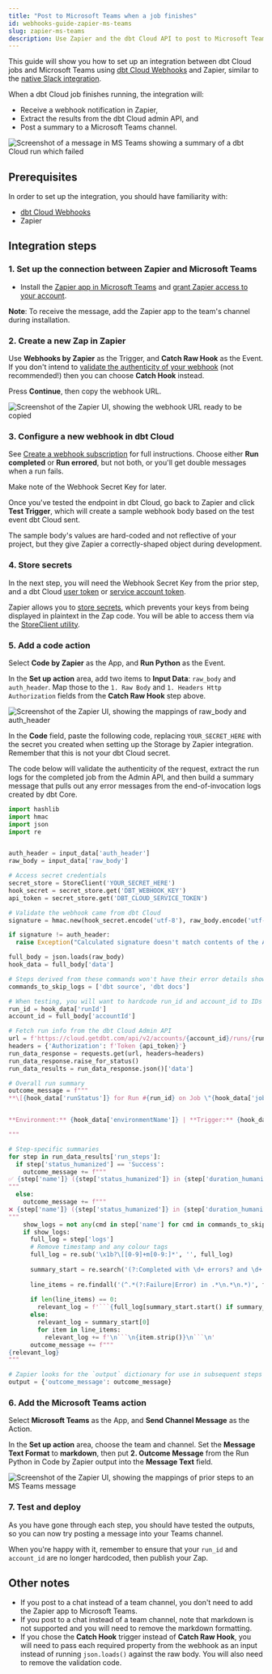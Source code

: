 ```yaml
---
title: "Post to Microsoft Teams when a job finishes"
id: webhooks-guide-zapier-ms-teams
slug: zapier-ms-teams
description: Use Zapier and the dbt Cloud API to post to Microsoft Teams
---
```


This guide will show you how to set up an integration between dbt Cloud jobs and Microsoft Teams using [dbt Cloud Webhooks](/docs/deploy/webhooks) and Zapier, similar to the [native Slack integration](/faqs/accounts/slack). 

When a dbt Cloud job finishes running, the integration will:

 - Receive a webhook notification in Zapier,
 - Extract the results from the dbt Cloud admin API, and
 - Post a summary to a Microsoft Teams channel.

![Screenshot of a message in MS Teams showing a summary of a dbt Cloud run which failed](/img/guides/orchestration/webhooks/zapier-ms-teams/ms-teams-ui.png)
## Prerequisites

In order to set up the integration, you should have familiarity with:
- [dbt Cloud Webhooks](/docs/deploy/webhooks)
- Zapier
## Integration steps
### 1. Set up the connection between Zapier and Microsoft Teams 

* Install the [Zapier app in Microsoft Teams](https://appsource.microsoft.com/en-us/product/office/WA200002044) and [grant Zapier access to your account](https://zapier.com/blog/how-to-automate-microsoft-teams/). 

**Note**: To receive the message, add the Zapier app to the team's channel during installation.

### 2. Create a new Zap in Zapier
Use **Webhooks by Zapier** as the Trigger, and **Catch Raw Hook** as the Event. If you don't intend to [validate the authenticity of your webhook](docs/deploy/webhooks#validate-a-webhook) (not recommended!) then you can choose **Catch Hook** instead. 

Press **Continue**, then copy the webhook URL. 

![Screenshot of the Zapier UI, showing the webhook URL ready to be copied](/img/guides/orchestration/webhooks/zapier-common/catch-raw-hook.png)

### 3. Configure a new webhook in dbt Cloud
See [Create a webhook subscription](/docs/deploy/webhooks#create-a-webhook-subscription) for full instructions. Choose either **Run completed** or **Run errored**, but not both, or you'll get double messages when a run fails.

Make note of the Webhook Secret Key for later.

Once you've tested the endpoint in dbt Cloud, go back to Zapier and click **Test Trigger**, which will create a sample webhook body based on the test event dbt Cloud sent.

The sample body's values are hard-coded and not reflective of your project, but they give Zapier a correctly-shaped object during development. 

### 4. Store secrets 
In the next step, you will need the Webhook Secret Key from the prior step, and a dbt Cloud [user token](https://docs.getdbt.com/docs/dbt-cloud-apis/user-tokens) or [service account token](https://docs.getdbt.com/docs/dbt-cloud-apis/service-tokens). 

Zapier allows you to [store secrets](https://help.zapier.com/hc/en-us/articles/8496293271053-Save-and-retrieve-data-from-Zaps), which prevents your keys from being displayed in plaintext in the Zap code. You will be able to access them via the [StoreClient utility](https://help.zapier.com/hc/en-us/articles/8496293969549-Store-data-from-code-steps-with-StoreClient).

### 5. Add a code action
Select **Code by Zapier** as the App, and **Run Python** as the Event. 

In the **Set up action** area, add two items to **Input Data**: `raw_body` and `auth_header`. Map those to the `1. Raw Body` and `1. Headers Http Authorization` fields from the **Catch Raw Hook** step above.

![Screenshot of the Zapier UI, showing the mappings of raw_body and auth_header](/img/guides/orchestration/webhooks/zapier-common/run-python.png)

In the **Code** field, paste the following code, replacing `YOUR_SECRET_HERE` with the secret you created when setting up the Storage by Zapier integration. Remember that this is not your dbt Cloud secret.

The code below will validate the authenticity of the request, extract the run logs for the completed job from the Admin API, and then build a summary message that pulls out any error messages from the end-of-invocation logs created by dbt Core.

```python
import hashlib
import hmac
import json
import re


auth_header = input_data['auth_header']
raw_body = input_data['raw_body']

# Access secret credentials
secret_store = StoreClient('YOUR_SECRET_HERE')
hook_secret = secret_store.get('DBT_WEBHOOK_KEY')
api_token = secret_store.get('DBT_CLOUD_SERVICE_TOKEN')

# Validate the webhook came from dbt Cloud
signature = hmac.new(hook_secret.encode('utf-8'), raw_body.encode('utf-8'), hashlib.sha256).hexdigest()

if signature != auth_header:
  raise Exception("Calculated signature doesn't match contents of the Authorization header. This webhook may not have been sent from dbt Cloud.")

full_body = json.loads(raw_body)
hook_data = full_body['data'] 

# Steps derived from these commands won't have their error details shown inline, as they're messy
commands_to_skip_logs = ['dbt source', 'dbt docs']

# When testing, you will want to hardcode run_id and account_id to IDs that exist; the sample webhook won't work. 
run_id = hook_data['runId']
account_id = full_body['accountId']

# Fetch run info from the dbt Cloud Admin API
url = f'https://cloud.getdbt.com/api/v2/accounts/{account_id}/runs/{run_id}/?include_related=["run_steps"]'
headers = {'Authorization': f'Token {api_token}'}
run_data_response = requests.get(url, headers=headers)
run_data_response.raise_for_status()
run_data_results = run_data_response.json()['data']

# Overall run summary
outcome_message = f"""
**\[{hook_data['runStatus']} for Run #{run_id} on Job \"{hook_data['jobName']}\"]({run_data_results['href']})**


**Environment:** {hook_data['environmentName']} | **Trigger:** {hook_data['runReason']} | **Duration:** {run_data_results['duration_humanized']}

"""

# Step-specific summaries
for step in run_data_results['run_steps']:
  if step['status_humanized'] == 'Success':
    outcome_message += f"""
✅ {step['name']} ({step['status_humanized']} in {step['duration_humanized']})
"""
  else:
    outcome_message += f"""
❌ {step['name']} ({step['status_humanized']} in {step['duration_humanized']})
"""
    show_logs = not any(cmd in step['name'] for cmd in commands_to_skip_logs)
    if show_logs:
      full_log = step['logs']
      # Remove timestamp and any colour tags
      full_log = re.sub('\x1b?\[[0-9]+m[0-9:]*', '', full_log)
    
      summary_start = re.search('(?:Completed with \d+ errors? and \d+ warnings?:|Database Error|Compilation Error)', full_log)
    
      line_items = re.findall('(^.*(?:Failure|Error) in .*\n.*\n.*)', full_log, re.MULTILINE)
    
      if len(line_items) == 0:
        relevant_log = f'```{full_log[summary_start.start() if summary_start else 0:]}```'
      else:
        relevant_log = summary_start[0]
        for item in line_items:
          relevant_log += f'\n```\n{item.strip()}\n```\n'
      outcome_message += f"""
{relevant_log}
"""

# Zapier looks for the `output` dictionary for use in subsequent steps
output = {'outcome_message': outcome_message}
```

### 6. Add the Microsoft Teams action
Select **Microsoft Teams** as the App, and **Send Channel Message** as the Action.

In the **Set up action** area, choose the team and channel. Set the **Message Text Format** to **markdown**, then put **2. Outcome Message** from the Run Python in Code by Zapier output into the **Message Text** field. 

![Screenshot of the Zapier UI, showing the mappings of prior steps to an MS Teams message](/img/guides/orchestration/webhooks/zapier-ms-teams/ms-teams-zap-config.png)

### 7. Test and deploy
As you have gone through each step, you should have tested the outputs, so you can now try posting a message into your Teams channel. 

When you're happy with it, remember to ensure that your `run_id` and `account_id` are no longer hardcoded, then publish your Zap.

## Other notes
- If you post to a chat instead of a team channel, you don't need to add the Zapier app to Microsoft Teams.
- If you post to a chat instead of a team channel, note that markdown is not supported and you will need to remove the markdown formatting. 
- If you chose the **Catch Hook** trigger instead of **Catch Raw Hook**, you will need to pass each required property from the webhook as an input instead of running `json.loads()` against the raw body. You will also need to remove the validation code. 